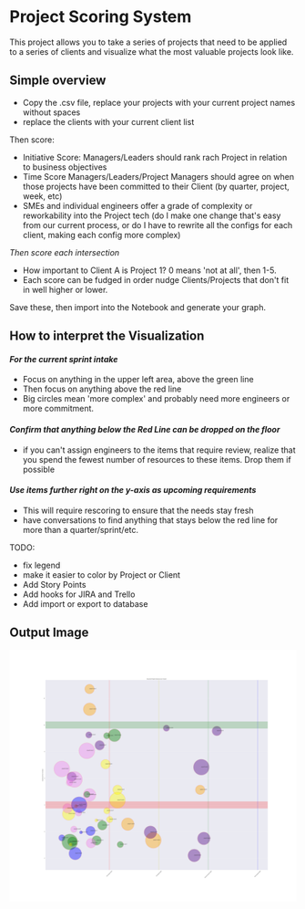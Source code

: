 # Project Scoring System


 This project allows you to take a series of projects that need to be applied to a series of clients and visualize what the most valuable projects look like. 



## Simple overview

- Copy the .csv file, replace your projects with your current project names without spaces
- replace the clients with your current client list

Then score:
- Initiative Score: Managers/Leaders should rank rach Project in relation to business objectives
- Time Score Managers/Leaders/Project Managers should agree on when those projects have been committed to their Client (by quarter, project, week, etc)
- SMEs and individual engineers offer a grade of complexity or reworkability into the Project tech (do I make one change that's easy from our current process, or do I have to rewrite all the configs for each client, making each config more complex)

*Then score each intersection* 
- How important to Client A is Project 1? 0 means 'not at all', then 1-5.
- Each score can be fudged in order nudge Clients/Projects that don't fit in well higher or lower. 


Save these, then import into the Notebook and generate your graph. 


## How to interpret the Visualization

#### *For the current sprint intake*
- Focus on anything in the upper left area, above the green line
- Then focus on anything above the red line
- Big circles mean 'more complex' and probably need more engineers or more commitment.

#### *Confirm that anything below the Red Line can be dropped on the floor*
- if you can't assign engineers to the items that require review, realize that you spend the fewest number of resources to these items. Drop them if possible


#### *Use items further right on the y-axis as upcoming requirements*
- This will require rescoring to ensure that the needs stay fresh
- have conversations to find anything that stays below the red line for more than a quarter/sprint/etc. 


TODO:
- fix legend
- make it easier to color by Project or Client
- Add Story Points
- Add hooks for JIRA and Trello
- Add import or export to database

## Output Image

![Example](project_scoring_savefile.png)
